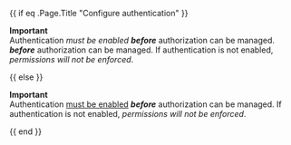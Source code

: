 <!-- don't link to authentication docs
     if we're already in the authentication docs.-->
{{ if eq .Page.Title "Configure authentication" }}
<div class="warn block">

**Important**  
Authentication _must be enabled **before**_ authorization can be managed.
_**before**_ authorization can be managed.
If authentication is not enabled, *permissions will not be enforced*.

</div>
{{ else }}
<div class="warn block">

**Important**  
Authentication [must be enabled](/enterprise_influxdb/v1.9/administration/configure/security/authentication/)
_**before**_ authorization can be managed.
If authentication is not enabled, *permissions will not be enforced*.

</div>
{{ end }}
